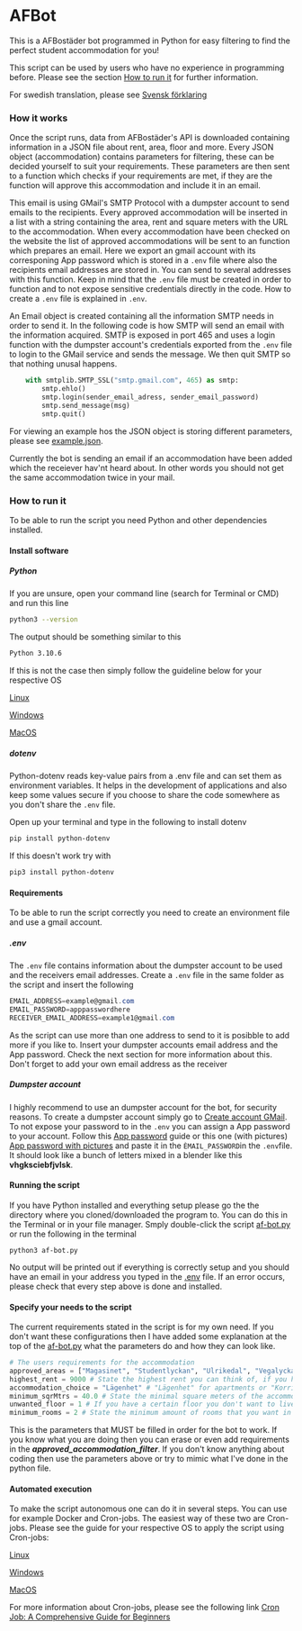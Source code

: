 # AFBot

This is a AFBostäder bot programmed in Python for easy filtering to find the perfect student accommodation for you!

This script can be used by users who have no experience in programming before. Please see the section [How to run it](#how-to-run-it) for further information.

For swedish translation, please see [Svensk förklaring](translation/README.swe.md)

### How it works

Once the script runs, data from AFBostäder's API is downloaded containing information in a JSON file about rent, area, floor and more.
Every JSON object (accommodation) contains parameters for filtering, these can be decided yourself to suit your requirements. These parameters are then sent to a function which checks if your requirements are met, if they are the function will approve this accommodation and include it in an email.

This email is using GMail's SMTP Protocol with a dumpster account to send emails to the recipients. Every approved accommodation will be inserted in a list with a string containing the area, rent and square meters with the URL to the accommodation. When every accommodation have been checked on the website the list of approved accommodations will be sent to an function which prepares an email. Here we export an gmail account with its corresponing App password which is stored in a ```.env``` file where also the recipients email addresses are stored in. You can send to several addresses with this function. Keep in mind that the ```.env``` file must be created in order to function and to not expose sensitive credentials directly in the code. How to create a ```.env``` file is explained in ```.env```. 

An Email object is created containing all the information SMTP needs in order to send it. In the following code is how SMTP will send an email with the information acquired. SMTP is exposed in port 465 and uses a login function with the dumpster account's credentials exported from the ```.env``` file to login to the GMail service and sends the message. We then quit SMTP so that nothing unusal happens.

```python
    with smtplib.SMTP_SSL("smtp.gmail.com", 465) as smtp:
        smtp.ehlo()
        smtp.login(sender_email_adress, sender_email_password)
        smtp.send_message(msg)
        smtp.quit()
```

For viewing an example hos the JSON object is storing different parameters, please see [example.json](example.json).

Currently the bot is sending an email if an accommodation have been added which the receiever hav'nt heard about. In other words you should not get the same accommodation twice in your mail.


### How to run it

To be able to run the script you need Python and other dependencies installed.

#### Install software
##### Python
If you are unsure, open your command line (search for Terminal or CMD) and run this line
```bash
python3 --version
```
The output should be something similar to this
```bash
Python 3.10.6
```
If this is not the case then simply follow the guideline below for your respective OS

[Linux](https://docs.python-guide.org/starting/install3/linux/)

[Windows](https://www.digitalocean.com/community/tutorials/install-python-windows-10    )

[MacOS](https://www.dataquest.io/blog/installing-python-on-mac/)


##### dotenv

Python-dotenv reads key-value pairs from a .env file and can set them as environment variables. It helps in the development of applications and also keep some values secure if you choose to share the code somewhere as you don't share the ```.env``` file.

Open up your terminal and type in the following to install dotenv
```bash
pip install python-dotenv
```
If this doesn't work try with
```bash
pip3 install python-dotenv
```


#### Requirements
To be able to run the script correctly you need to create an environment file and use a gmail account.

##### .env
The ```.env``` file contains information about the dumpster account to be used and the receivers email addresses. Create a ```.env``` file in the same folder as the script and insert the following

```c#
EMAIL_ADDRESS=example@gmail.com
EMAIL_PASSWORD=apppasswordhere
RECEIVER_EMAIL_ADDRESS=example1@gmail.com
```

As the script can use more than one address to send to it is posibble to add more if you like to. Insert your dumpster accounts email address and the App password. Check the next section for more information about this. Don't forget to add your own email address as the receiver

##### Dumpster account
I highly recommend to use an dumpster account for the bot, for security reasons. To create a dumpster account simply go to [Create account GMail](https://support.google.com/mail/answer/56256?hl=en). To not expose your password to in the ```.env``` you can assign a App password to your account. Follow this [App password](https://support.google.com/mail/answer/185833?hl=en-GB) guide or this one (with pictures) [App password with pictures](https://devanswers.co/create-application-specific-password-gmail/) and paste it in the ```ÈMAIL_PASSWORD```in the ```.env```file.  It should look like a bunch of letters mixed in a blender like this **vhgksciebfjvlsk**. 

#### Running the script

If you have Python installed and everything setup please go the the directory where you cloned/downloaded the program to. You can do this in the Terminal or in your file manager.
Smply double-click the script [af-bot.py](af-bot.py) or run the following in the terminal
```
python3 af-bot.py
```
No output will be printed out if everything is correctly setup and you should have an email in your address you typed in the [.env](#.env) file. If an error occurs, please check that every step above is done and installed.


#### Specify your needs to the script

The current requirements stated in the script is for my own need. If you don't want these configurations then I have added some explanation at the top of the [af-bot.py](af-bot.py) what the parameters do and how they can look like. 

```python
# The users requirements for the accommodation
approved_areas = ["Magasinet", "Studentlyckan", "Ulrikedal", "Vegalyckan"] # The areas to choose from is stated here https://www.afbostader.se/lediga-bostader/bostadsomraden/, just type the name with "" and separate each name with a ,
highest_rent = 9000 # State the highest rent you can think of, if you have no upper limit then type in a very high number
accommodation_choice = "Lägenhet" # "Lägenhet" for apartments or "Korridorrum" for corridor rooms
minimum_sqrMtrs = 40.0 # State the minimal square meters of the accommodation, if size isn't a problm just type in a very low number
unwanted_floor = 1 # If you have a certain floor you don't want to live in type this in, only works for one floor
minimum_rooms = 2 # State the minimum amount of rooms that you want in the accommodation, only applicable for "Lägenhet"
```

This is the parameters that MUST be filled in order for the bot to work. If you know what you are doing then you can erase or even add requirements in the ***approved_accommodation_filter***. If you don't know anything about coding then use the parameters above or try to mimic what I've done in the python file.


#### Automated execution

To make the script autonomous one can do it in several steps. You can use for example Docker and Cron-jobs.
The easiest way of these two are Cron-jobs. Please see the guide for your respective OS to apply the script using Cron-jobs:

[Linux](https://www.freecodecamp.org/news/cron-jobs-in-linux/)

[Windows](https://active-directory-wp.com/docs/Usage/How_to_add_a_cron_job_on_Windows/index.html)

[MacOS](https://anvilproject.org/guides/content/creating-links)

For more information about Cron-jobs, please see the following link [Cron Job: A Comprehensive Guide for Beginners](https://www.hostinger.com/tutorials/cron-job)
